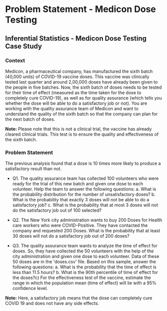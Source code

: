 # Problem Statement - Medicon Dose Testing

## Inferential Statistics - Medicon Dose Testing Case Study

### Context

​Medicon, a pharmaceutical company, has manufactured the sixth batch (40,000 units) of COVID-19 vaccine doses. This vaccine was clinically tested last quarter and around 2,00,000 doses have already been given to the people in five batches.
Now, the sixth batch of doses needs to be tested for their time of effect (measured as the time taken for the dose to completely cure COVID-19), as well as for quality assurance (which tells you whether the dose will be able to do a satisfactory job or not).
You are working with the quality assurance team of Medicon and want to understand the quality of the sixth batch so that the company can plan for the next batch of doses.

**Note:** Please note that this is not a clinical trial, the vaccine has already cleared clinical trials. This test is to ensure the quality and effectiveness of the sixth batch.

### Problem Statement

The previous analysis found that a dose is 10 times more likely to produce a satisfactory result than not.

- Q1. The quality assurance team has collected 100 volunteers who were ready for the trial of this new batch and given one dose to each volunteer. Help the team to answer the following questions:
  a. What is the probability distribution for the number of unsatisfactory doses?
  b. What is the probability that exactly 3 doses will not be able to do a satisfactory job?
  c. What is the probability that at most 3 doses will not do the satisfactory job out of 100 selected?

- Q2. The New York city administration wants to buy 200 Doses for Health care workers who were COVID-Positive. They have contacted the company and requested 200 Doses. What is the probability that at least 30 doses will not do a satisfactory job out of 200 doses?

- Q3. The quality assurance team wants to analyze the time of effect for doses. So, they have collected the 50 volunteers with the help of the city administration and given one dose to each volunteer. Data of these 50 doses are in the 'doses.csv' file. Based on this sample, answer the following questions:
  a. What is the probability that the time of effect is less than 11.5 hours?
  b. What is the 90th percentile of time of effect for the doses?c) For the effectiveness test of the vaccine, estimate the range in which the population mean (time of effect) will lie with a 95% confidence level.

**Note:** Here, a satisfactory job means that the dose can completely cure COVID 19 and does not have any side effects.
